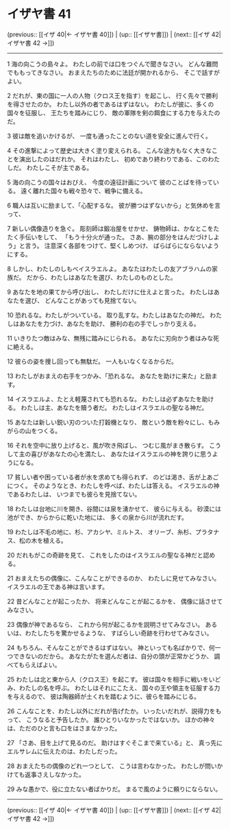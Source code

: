 # イザヤ書 41

(previous:: [[イザ 40|← イザヤ書 40]]) | (up:: [[イザヤ書]]) | (next:: [[イザ 42|イザヤ書 42 →]])

***


1 海の向こうの島々よ。 わたしの前では口をつぐんで聞きなさい。 どんな難問でももってきなさい。 おまえたちのために法廷が開かれるから、 そこで話すがよい。 

2 だれが、東の国に一人の人物（クロス王を指す）を起こし、 行く先々で勝利を得させたのか。 わたし以外の者であるはずはない。 わたしが彼に、多くの国々を征服し、 王たちを踏みにじり、 敵の軍隊を剣の餌食にする力を与えたのだ。 

3 彼は敵を追いかけるが、 一度も通ったことのない道を安全に進んで行く。 

4 その進撃によって歴史は大きく塗り変えられる。 こんな途方もなく大きなことを演出したのはだれか。 それはわたし、 初めであり終わりである、このわたしだ。 わたしこそが主である。 

5 海の向こうの国々はおびえ、 今度の遠征計画について 彼のことばを待っている。 遠く離れた国々も戦々恐々で、戦争に備える。 

6 職人は互いに励まして、「心配するな。 彼が勝つはずないから」と気休めを言って、 

7 新しい偶像造りを急ぐ。 彫刻師は鍛冶屋をせかせ、 鋳物師は、かなとこをたたく手伝いをして、 「もう十分火が通った。 さあ、腕の部分をはんだづけしよう」と言う。 注意深く各部をつけて、堅くしめつけ、 ばらばらにならないようにする。 

8 しかし、わたしのしもべイスラエルよ。 あなたはわたしの友アブラハムの家族だ。 だから、わたしはあなたを選び、わたしのものとした。 

9 あなたを地の果てから呼び出し、 わたしだけに仕えよと言った。 わたしはあなたを選び、 どんなことがあっても見捨てない。 

10 恐れるな。わたしがついている。 取り乱すな。わたしはあなたの神だ。 わたしはあなたを力づけ、あなたを助け、 勝利の右の手でしっかり支える。 

11 いきりたつ敵はみな、無残に踏みにじられる。 あなたに刃向かう者はみな死に絶える。 

12 彼らの姿を捜し回っても無駄だ。 一人もいなくなるからだ。 

13 わたしがおまえの右手をつかみ、「恐れるな。 あなたを助けに来た」と励ます。 

14 イスラエルよ、たとえ軽蔑されても恐れるな。 わたしは必ずあなたを助ける。 わたしは主、あなたを贖う者だ。 わたしはイスラエルの聖なる神だ。 

15 あなたは新しい鋭い刃のついた打穀機となり、 敵という敵を粉々にし、もみがらの山をつくる。 

16 それを空中に放り上げると、風が吹き飛ばし、 つむじ風がまき散らす。 こうして主の喜びがあなたの心を満たし、 あなたはイスラエルの神を誇りに思うようになる。 

17 貧しい者や困っている者が水を求めても得られず、 のどは渇き、舌が上あごにつく。 そのようなとき、わたしを呼べば、わたしは答える。 イスラエルの神であるわたしは、 いつまでも彼らを見捨てない。 

18 わたしは台地に川を開き、谷間には泉を湧かせて、 彼らに与える。 砂漠には池ができ、からからに乾いた地には、 多くの泉から川が流れだす。 

19 わたしは不毛の地に、杉、アカシヤ、ミルトス、 オリーブ、糸杉、プラタナス、松の木を植える。 

20 だれもがこの奇跡を見て、 これをしたのはイスラエルの聖なる神だと認める。 

21 おまえたちの偶像に、こんなことができるのか、 わたしに見せてみなさい。 イスラエルの王である神は言います。 

22 昔どんなことが起こったか、 将来どんなことが起こるかを、 偶像に話させてみなさい。 

23 偶像が神であるなら、 これから何が起こるかを説明させてみなさい。 あるいは、わたしたちを驚かせるような、 すばらしい奇跡を行わせてみなさい。 

24 もちろん、そんなことができるはずはない。 神といっても名ばかりで、何一つできないのだから。 あなたがたを選んだ者は、自分の頭が正常かどうか、 調べてもらえばよい。 

25 わたしは北と東から人（クロス王）を起こす。 彼は国々を相手に戦いをいどみ、わたしの名を呼ぶ。 わたしはそれにこたえ、 国々の王や領主を征服する力を与えるので、 彼は陶器師が土くれを踏むように、彼らを踏みにじる。 

26 こんなことを、わたし以外にだれが告げたか。 いったいだれが、説得力をもって、 こうなると予告したか。 誰ひとりいなかったではないか。 ほかの神々は、ただのひと言も口をはさまなかった。 

27 「さあ、目を上げて見るのだ。 助けはすぐそこまで来ている」と、 真っ先にエルサレムに伝えたのは、わたしだった。 

28 おまえたちの偶像のどれ一つとして、 こうは言わなかった。 わたしが問いかけても返事さえしなかった。 

29 みな愚かで、役に立たない者ばかりだ。 まるで風のように頼りにならない。

***

(previous:: [[イザ 40|← イザヤ書 40]]) | (up:: [[イザヤ書]]) | (next:: [[イザ 42|イザヤ書 42 →]])

